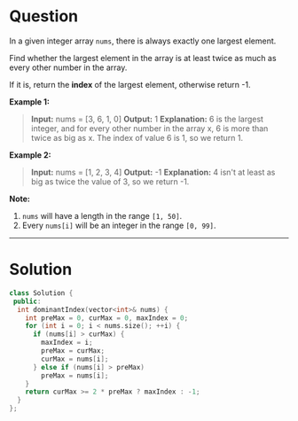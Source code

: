 
# Question

In a given integer array  `nums`, there is always exactly one largest element.

Find whether the largest element in the array is at least twice as much as every other number in the array.

If it is, return the  **index**  of the largest element, otherwise return -1.

**Example 1:**
> **Input:** nums = [3, 6, 1, 0]
> **Output:** 1
> **Explanation:** 6 is the largest integer, and for every other number in the array x, 6 is more than twice as big as x.  The index of value 6 is 1, so we return 1.

**Example 2:**
> **Input:** nums = [1, 2, 3, 4]
> **Output:** -1
> **Explanation:** 4 isn't at least as big as twice the value of 3, so we return -1.

**Note:**

1. `nums`  will have a length in the range  `[1, 50]`.
2. Every  `nums[i]`  will be an integer in the range  `[0, 99]`.


-------------

# Solution

```cpp
class Solution {
 public:
  int dominantIndex(vector<int>& nums) {
    int preMax = 0, curMax = 0, maxIndex = 0;
    for (int i = 0; i < nums.size(); ++i) {
      if (nums[i] > curMax) {
        maxIndex = i;
        preMax = curMax;
        curMax = nums[i];
      } else if (nums[i] > preMax)
        preMax = nums[i];
    }
    return curMax >= 2 * preMax ? maxIndex : -1;
  }
};
```
